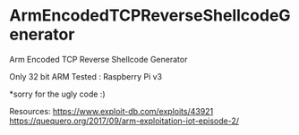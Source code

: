 # ArmEncodedTCPReverseShellcodeGenerator
Arm Encoded TCP Reverse Shellcode Generator

Only 32 bit ARM
Tested : Raspberry Pi v3

*sorry for the ugly code :)

Resources:
https://www.exploit-db.com/exploits/43921
https://quequero.org/2017/09/arm-exploitation-iot-episode-2/
